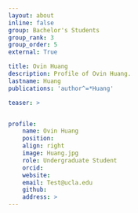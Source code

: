 ```yaml
---
layout: about
inline: false
group: Bachelor's Students
group_rank: 3
group_order: 5
external: True

title: Ovin Huang
description: Profile of Ovin Huang.
lastname: Huang
publications: 'author^=*Huang'

teaser: >


profile:
    name: Ovin Huang
    position:
    align: right
    image: Huang.jpg
    role: Undergraduate Student
    orcid: 
    website: 
    email: Test@ucla.edu
    github: 
    address: >
---
```


